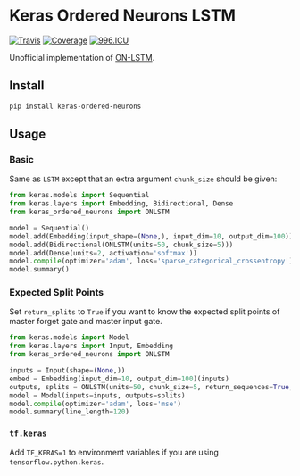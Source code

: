 # Keras Ordered Neurons LSTM

[![Travis](https://travis-ci.org/CyberZHG/keras-ordered-neurons.svg)](https://travis-ci.org/CyberZHG/keras-ordered-neurons)
[![Coverage](https://coveralls.io/repos/github/CyberZHG/keras-ordered-neurons/badge.svg?branch=master)](https://coveralls.io/github/CyberZHG/keras-ordered-neurons)
[![996.ICU](https://img.shields.io/badge/license-Anti%20996-blue.svg)](https://996.icu) 

Unofficial implementation of [ON-LSTM](https://openreview.net/pdf?id=B1l6qiR5F7).

## Install

```bash
pip install keras-ordered-neurons
```

## Usage

### Basic

Same as `LSTM` except that an extra argument `chunk_size` should be given:

```python
from keras.models import Sequential
from keras.layers import Embedding, Bidirectional, Dense
from keras_ordered_neurons import ONLSTM

model = Sequential()
model.add(Embedding(input_shape=(None,), input_dim=10, output_dim=100))
model.add(Bidirectional(ONLSTM(units=50, chunk_size=5)))
model.add(Dense(units=2, activation='softmax'))
model.compile(optimizer='adam', loss='sparse_categorical_crossentropy')
model.summary()
```

### Expected Split Points

Set `return_splits` to `True` if you want to know the expected split points of master forget gate and master input gate.

```python
from keras.models import Model
from keras.layers import Input, Embedding
from keras_ordered_neurons import ONLSTM

inputs = Input(shape=(None,))
embed = Embedding(input_dim=10, output_dim=100)(inputs)
outputs, splits = ONLSTM(units=50, chunk_size=5, return_sequences=True, return_splits=True)(embed)
model = Model(inputs=inputs, outputs=splits)
model.compile(optimizer='adam', loss='mse')
model.summary(line_length=120)
```

### `tf.keras`

Add `TF_KERAS=1` to environment variables if you are using `tensorflow.python.keras`.
